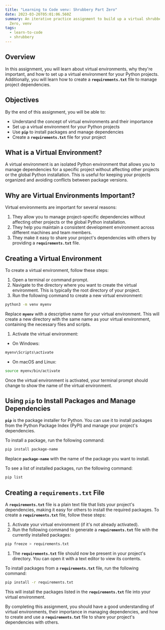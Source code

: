 ```yaml
---
title: "Learning to Code venv: Shrubbery Part Zero"
date: 2023-03-26T05:01:06.560Z
summary: An iterative practice assignment to build up a virtual shrubbery. Part
  Zero, venv
tags:
  - learn-to-code
  - shrubbery
---
```

## **Overview**

In this assignment, you will learn about virtual environments, why they're important, and how to set up a virtual environment for your Python projects. Additionally, you will learn how to create a **`requirements.txt`** file to manage project dependencies.

## **Objectives**

By the end of this assignment, you will be able to:

- Understand the concept of virtual environments and their importance
- Set up a virtual environment for your Python projects
- Use **`pip`** to install packages and manage dependencies
- Create a **`requirements.txt`** file for your project

## **What is a Virtual Environment?**

A virtual environment is an isolated Python environment that allows you to manage dependencies for a specific project without affecting other projects or the global Python installation. This is useful for keeping your projects organized and avoiding conflicts between package versions.

## **Why are Virtual Environments Important?**

Virtual environments are important for several reasons:

1. They allow you to manage project-specific dependencies without affecting other projects or the global Python installation.
2. They help you maintain a consistent development environment across different machines and team members.
3. They make it easy to share your project's dependencies with others by providing a **`requirements.txt`** file.

## **Creating a Virtual Environment**

To create a virtual environment, follow these steps:

1. Open a terminal or command prompt.
2. Navigate to the directory where you want to create the virtual environment. This is typically the root directory of your project.
3. Run the following command to create a new virtual environment:

```bash
python3 -m venv myenv
```

Replace **`myenv`** with a descriptive name for your virtual environment. This will create a new directory with the same name as your virtual environment, containing the necessary files and scripts.

1. Activate the virtual environment:
- On Windows:

```bash
myenv\Scripts\activate
```

- On macOS and Linux:

```bash
source myenv/bin/activate
```

Once the virtual environment is activated, your terminal prompt should change to show the name of the virtual environment.

## **Using `pip` to Install Packages and Manage Dependencies**

**`pip`** is the package installer for Python. You can use it to install packages from the Python Package Index (PyPI) and manage your project's dependencies.

To install a package, run the following command:

```bash
pip install package-name
```

Replace **`package-name`** with the name of the package you want to install.

To see a list of installed packages, run the following command:

```bash
pip list
```

## **Creating a `requirements.txt` File**

A **`requirements.txt`** file is a plain text file that lists your project's dependencies, making it easy for others to install the required packages. To create a **`requirements.txt`** file, follow these steps:

1. Activate your virtual environment (if it's not already activated).
2. Run the following command to generate a **`requirements.txt`** file with the currently installed packages:

```bash
pip freeze > requirements.txt
```

1. The **`requirements.txt`** file should now be present in your project's directory. You can open it with a text editor to view its contents.

To install packages from a **`requirements.txt`** file, run the following command:

```bash
pip install -r requirements.txt
```

This will install the packages listed in the **`requirements.txt`** file into your virtual environment.

By completing this assignment, you should have a good understanding of virtual environments, their importance in managing dependencies, and how to create and use a **`requirements.txt`** file to share your project's dependencies with others.